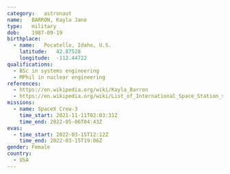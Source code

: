 ```yaml
---
category:	astronaut
name:	BARRON, Kayla Jane
type:	military
dob:	1987-09-19
birthplace:
  - name:	Pocatello, Idaho, U.S.
    latitude:	42.87528
    longitude:	-112.44722
qualifications:
  - BSc in systems engineering
  - MPhil in nuclear engineering
references:
  - https://en.wikipedia.org/wiki/Kayla_Barron
  - https://en.wikipedia.org/wiki/List_of_International_Space_Station_spacewalks
missions:
  - name: SpaceX Crew-3
    time_start:	2021-11-11T02:03:31Z
	time_end: 2022-05-06T04:43Z
evas:
  - time_start: 2022-03-15T12:12Z
    time_end: 2022-03-15T19:06Z
gender:	Female
country:
  - USA
---
```

